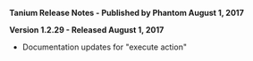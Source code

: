 **Tanium Release Notes - Published by Phantom August 1, 2017**


**Version 1.2.29 - Released August 1, 2017**

* Documentation updates for "execute action"
